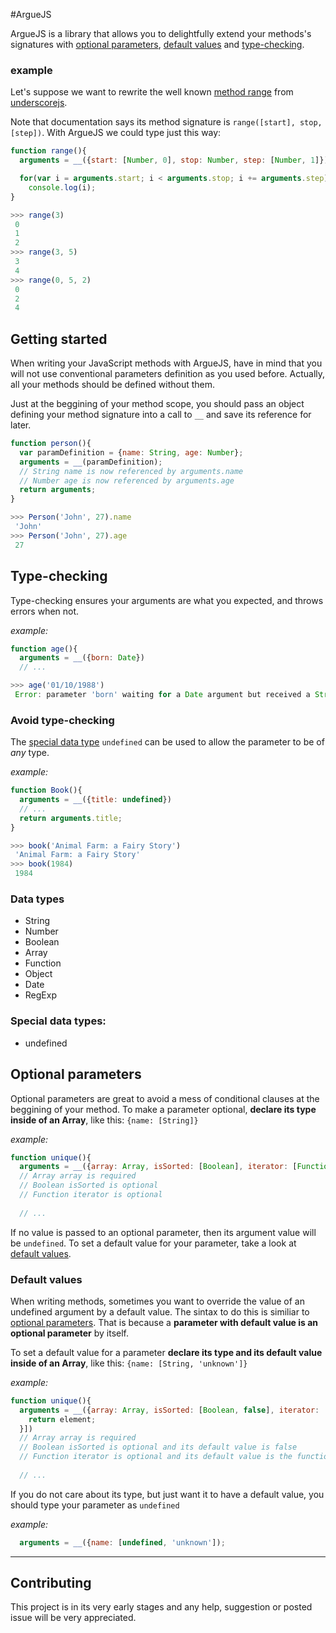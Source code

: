 #ArgueJS

ArgueJS is a library that allows you to delightfully extend your methods's signatures with [optional parameters](#optional-parameters),
[default values](#default-values) and [type-checking](#type-checking).

### example
Let's suppose we want to rewrite the well known [method range](http://underscorejs.org/#range) from [underscorejs](http://underscorejs.org/#range).

Note that documentation says its method signature is `range([start], stop, [step])`. With ArgueJS we could type just this way:
```javascript
function range(){ 
  arguments = __({start: [Number, 0], stop: Number, step: [Number, 1]})

  for(var i = arguments.start; i < arguments.stop; i += arguments.step)
    console.log(i);
}
```
```javascript
>>> range(3)
 0
 1
 2
>>> range(3, 5)
 3
 4
>>> range(0, 5, 2)
 0
 2
 4
```

## Getting started
When writing your JavaScript methods with ArgueJS,
have in mind that you will not use conventional parameters definition as you used before.
Actually, all your methods should be defined without them.

Just at the beggining of your method scope,
you should pass an object defining your method signature into a call to `__` and save its reference for later.

```javascript
function person(){
  var paramDefinition = {name: String, age: Number};
  arguments = __(paramDefinition);
  // String name is now referenced by arguments.name
  // Number age is now referenced by arguments.age
  return arguments;
}
```
```javascript
>>> Person('John', 27).name
 'John'
>>> Person('John', 27).age
 27
```

## Type-checking

Type-checking ensures your arguments are what you expected, and throws errors when not.

*example:*
```javascript
function age(){
  arguments = __({born: Date})
  // ...
```
```javascript
>>> age('01/10/1988')
 Error: parameter 'born' waiting for a Date argument but received a String
```

### Avoid type-checking

The [special data type](#special-data-types) `undefined` can be used to allow the parameter to be of *any* type.

*example:*
```javascript
function Book(){
  arguments = __({title: undefined})
  // ...
  return arguments.title;
}
```
```javascript
>>> book('Animal Farm: a Fairy Story')
 'Animal Farm: a Fairy Story'
>>> book(1984)
 1984
```

### Data types
* String
* Number
* Boolean
* Array
* Function
* Object
* Date
* RegExp

### Special data types:
* undefined

## Optional parameters

Optional parameters are great to avoid a mess of conditional clauses at the beggining of your method.
To make a parameter optional, **declare its type inside of an Array**, like this: `{name: [String]}`

*example:*
```javascript
function unique(){
  arguments = __({array: Array, isSorted: [Boolean], iterator: [Function])
  // Array array is required
  // Boolean isSorted is optional
  // Function iterator is optional
  
  // ...
```
If no value is passed to an optional parameter, then its argument value will be `undefined`.
To set a default value for your parameter, take a look at [default values](#default-values).

### Default values

When writing methods, sometimes you want to override the value of an undefined argument by a default value.
The sintax to do this is similiar to [optional parameters](#optional-parameters).
That is because a **parameter with default value is an optional parameter** by itself.

To set a default value for a parameter **declare its type and its default value inside of an Array**,
like this: `{name: [String, 'unknown']}`

*example:*
```javascript
function unique(){
  arguments = __({array: Array, isSorted: [Boolean, false], iterator: [Function, function(element){
    return element;
  }])
  // Array array is required
  // Boolean isSorted is optional and its default value is false
  // Function iterator is optional and its default value is the function declared above
  
  // ...
```

If you do not care about its type, but just want it to have a default value,
you should type your parameter as `undefined`

*example:*
```javascript
  arguments = __({name: [undefined, 'unknown']);
```

-------------------------------

## Contributing

This project is in its very early stages and any help, suggestion or posted issue will be very appreciated.